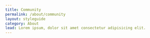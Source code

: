 ```yaml
---
title: Community
permalink: /about/community
layout: styleguide
category: About
lead: Lorem ipsum, dolor sit amet consectetur adipisicing elit.
---
```

